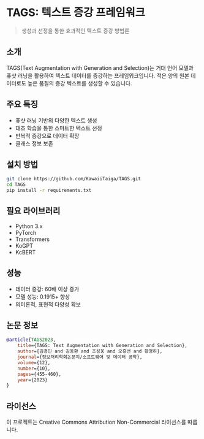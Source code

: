 # TAGS: 텍스트 증강 프레임워크

> 생성과 선정을 통한 효과적인 텍스트 증강 방법론

## 소개
TAGS(Text Augmentation with Generation and Selection)는 거대 언어 모델과 퓨샷 러닝을 활용하여 텍스트 데이터를 증강하는 프레임워크입니다. 적은 양의 원본 데이터로도 높은 품질의 증강 텍스트를 생성할 수 있습니다.

## 주요 특징
* 퓨샷 러닝 기반의 다양한 텍스트 생성
* 대조 학습을 통한 스마트한 텍스트 선정
* 반복적 증강으로 데이터 확장
* 클래스 정보 보존

## 설치 방법
```bash
git clone https://github.com/KawaiiTaiga/TAGS.git
cd TAGS
pip install -r requirements.txt
```

## 필요 라이브러리
* Python 3.x
* PyTorch
* Transformers
* KoGPT
* KcBERT

## 성능
* 데이터 증강: 60배 이상 증가
* 모델 성능: 0.1915+ 향상
* 의미론적, 표현적 다양성 확보

## 논문 정보
```bibtex
@article{TAGS2023,
    title={TAGS: Text Augmentation with Generation and Selection},
    author={김경민 and 김동환 and 조성웅 and 오흥선 and 황명하},
    journal={정보처리학회논문지/소프트웨어 및 데이터 공학},
    volume={12},
    number={10},
    pages={455-460},
    year={2023}
}
```

## 라이선스
이 프로젝트는 Creative Commons Attribution Non-Commercial 라이선스를 따릅니다.

